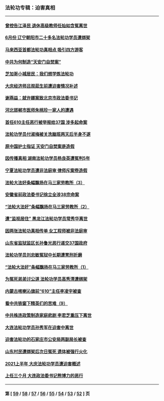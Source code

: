 ### 法轮功专辑：迫害真相
---
#### [曾控告江泽民 退休高级教师任灿如含冤离世](../../pages/nf4379/n13186576.md) 
#### [6月份 辽宁朝阳市二十多名法轮功学员遭绑架](../../pages/nf4379/n13184821.md) 
#### [马来西亚首都法轮功真相点 吸引四方游客](../../pages/nf4379/n13184458.md) 
#### [中共为何制造“天安门自焚案”](../../pages/nf4379/n13183270.md) 
#### [芝加哥小城居民：我们想学炼法轮功](../../pages/nf4379/n13182392.md) 
#### [大庆经济师吕观茹生前遭迫害情况补述](../../pages/nf4379/n13182016.md) 
#### [谢燕益：就许娜案致北京市政法委书记](../../pages/nf4379/n13182701.md) 
#### [河北邯郸市医师朱桃珍一家人的遭遇](../../pages/nf4379/n13181750.md) 
#### [首任610主任恶行被举报给37国 涉多起命案](../../pages/nf4379/n13178702.md) 
#### [法轮功学员付淑梅被关洗脑班两天后半身不遂](../../pages/nf4379/n13176460.md) 
#### [原中国护士指证 天安门自焚案是造假](../../pages/nf4379/n13172289.md) 
#### [因传播真相 湖南法轮功学员杨良英遭冤判5年](../../pages/nf4379/n13174098.md) 
#### [宁夏法轮功学员遭非法庭审 律师斥案卷造假](../../pages/nf4379/n13173759.md) 
#### [法轮大法好条幅飘扬在马三家劳教所（3）](../../pages/nf4379/n13166781.md) 
#### [安徽省前政法委书记徐立全涉38宗命案](../../pages/nf4379/n13171157.md) 
#### [“法轮大法好”条幅飘扬在马三家劳教所（2）](../../pages/nf4379/n13162911.md) 
#### [遭“监视居住” 黑龙江法轮功学员常秀华离世](../../pages/nf4379/n13170660.md) 
#### [因两张法轮功真相传单 女工程师被非法庭审](../../pages/nf4379/n13168519.md) 
#### [山东省监狱监区长孙鲁光恶行递交37国政府](../../pages/nf4379/n13168819.md) 
#### [法轮功学员刘忠敏冤狱中长期遭凳刑折磨](../../pages/nf4379/n13168022.md) 
#### [“法轮大法好”条幅飘扬在马三家劳教所（1）](../../pages/nf4379/n13162779.md) 
#### [为冤死弟弟讨公道 法轮功学员高秀清遭绑架](../../pages/nf4379/n13165676.md) 
#### [内蒙古喀喇沁旗前“610”主任李凌宇被查](../../pages/nf4379/n13166454.md) 
#### [看中共铁窗下精英们的苦难（9）](../../pages/nf4379/n13163911.md) 
#### [中共株连政策制造家庭悲剧 李君芝重压下离世](../../pages/nf4379/n13163660.md) 
#### [大连法轮功学员孙秀军在迫害中离世](../../pages/nf4379/n13163546.md) 
#### [迫害法轮功的石家庄市公安局两副局长被查](../../pages/nf4379/n13160627.md) 
#### [山东村民遭绑架后次日冤死 遗体被强行火化](../../pages/nf4379/n13161947.md) 
#### [2021上半年 大庆法轮功学员遭迫害概述](../../pages/nf4379/n13160165.md) 
#### [上任三个月 大连政法委书记熊博力的恶行](../../pages/nf4379/n13157876.md) 

---
#### 第 [ [59](./59.md) / [58](./58.md) / [57](./57.md) / [56](./56.md) / [55](./55.md) / [54](./54.md) / [53](./53.md) / [52](./52.md) ] 页
